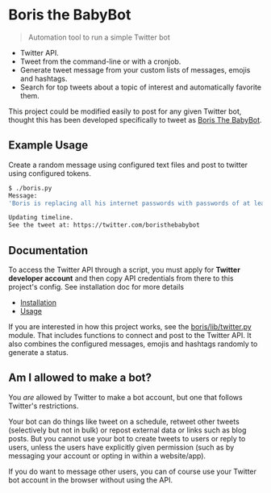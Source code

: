# Boris the BabyBot
> Automation tool to run a simple Twitter bot

- Twitter API.
- Tweet from the command-line or with a cronjob.
- Generate tweet message from your custom lists of messages, emojis and hashtags.
- Search for top tweets about a topic of interest and automatically favorite them.

This project could be modified easily to post for any given Twitter bot, thought this has been developed specifically to tweet as [Boris The BabyBot](https://twitter.com/boristhebabybot).


## Example Usage

Create a random message using configured text files and post to twitter using configured tokens.

```bash
$ ./boris.py
Message:
'Boris is replacing all his internet passwords with passwords of at least 20 characters. #GDPR'

Updating timeline.
See the tweet at: https://twitter.com/boristhebabybot
```

## Documentation

To access the Twitter API through a script, you must apply for **Twitter developer account** and then copy API credentials from there to this project's config. See installation doc for more details

- [Installation](/docs/installation.md)
- [Usage](/docs/usage.md)

If you are interested in how this project works, see the [boris/lib/twitter.py](https://github.com/MichaelCurrin/boris-the-babybot/blob/master/boris/lib/twitter.py) module. That includes functions to connect and post to the Twitter API. It also combines the configured messages, emojis and hashtags randomly to generate a status.

## Am I allowed to make a bot?

You _are_ allowed by Twitter to make a bot account, but one that follows Twitter's restrictions.

Your bot can do things like tweet on a schedule, retweet other tweets (selectively but not in bulk) or repost external data or links such as blog posts. But you cannot use your bot to create tweets to users or reply to users, unless the users have explicitly given permission (such as by messaging your account or opting in within a website/app).

If you do want to message other users, you can of course use your Twitter bot account in the browser without using the API.
